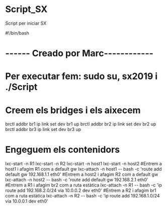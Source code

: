 # Script_SX
Script per iniciar SX


#!/bin/bash
# ------ Creado por Marc------------
# Per executar fem: sudo su, sx2019 i ./Script
# Creem els bridges i els aixecem
brctl addbr br1
ip link set dev br1 up
brctl addbr br2
ip link set dev br2 up
brctl addbr br3
ip link set dev br3 up
# Engeguem els contenidors
lxc-start -n R1
lxc-start -n R2
lxc-start -n host1
lxc-start -n host2
#Entrem a host1 i afagim R1 com a default gw
lxc-attach -n host1 -- bash -c 'route add default gw 192.168.1.1 eth0'
#Entrem a host2 i afagim R2 com a default gw
lxc-attach -n host2 -- bash -c 'route add default gw 192.168.2.1 eth0'
#Entrem a R1 i afagim br2 com a ruta estàtica
lxc-attach -n R1 -- bash -c 'ip route add 192.168.2.0/24 via 10.0.0.2 dev eth0'
#Entrem a R2 i afagim br1 com a ruta estàtica
lxc-attach -n R2 -- bash -c 'ip route add 192.168.1.0/24 via 10.0.0.1 dev eth0'
